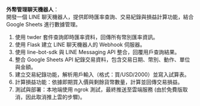 **外幣管理聊天機器人**：  
開發一個 LINE 聊天機器人，提供即時匯率查詢、交易紀錄與損益計算功能，結合 Google Sheets 進行數據管理。
1. 使用 twder 套件查詢即時匯率資料，回傳所有幣別匯率資訊。  
2. 使用 Flask 建立 LINE 聊天機器人的 Webhook 伺服器。  
3. 使用 line-bot-sdk 與 LINE Messaging API 整合，回覆用戶查詢結果。  
4. 整合 Google Sheets API 紀錄交易資料，包含交易日期、幣別、動作、單位與金額。  
5. 建立交易紀錄功能，解析用戶輸入（格式：買/USD/2000）並寫入試算表。  
6. 計算損益功能：依據即期買入價與剩餘貨幣數量，計算並回傳交易損益。  
7. 測試與部署：本地端使用 ngrok 測試，最終推送至雲端服務 (由於免費版取消，因此取消推上雲的步驟)。  

